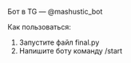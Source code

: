 Бот в TG — @mashustic_bot

Как пользоваться:
1) Запустите файл final.py
2) Напишите боту команду /start
